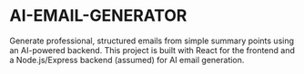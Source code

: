 # AI-EMAIL-GENERATOR
Generate professional, structured emails from simple summary points using an AI-powered backend. This project is built with React for the frontend and a Node.js/Express backend (assumed) for AI email generation.
